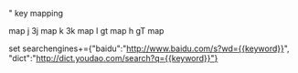 " key mapping

map j 3j
map k 3k
map l gt
map h gT
map <M-z> <C-Esc>

set searchengines+={"baidu":"http://www.baidu.com/s?wd={{keyword}}", "dict":"http://dict.youdao.com/search?q={{keyword}}"}

